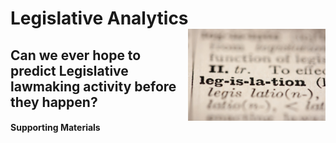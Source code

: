 # Legislative Analytics  <img src="figures/legismetrics.jpg" width="220px" align="right"/>

## Can we ever hope to predict Legislative lawmaking activity before they happen?
 
#### Supporting Materials 
